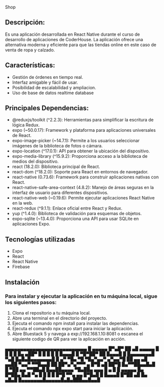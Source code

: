 Shop

## Descripción:

Es una aplicación desarrollada en React Native durante el curso de desarrollo de aplicaciones de CoderHouse. La aplicación ofrece una alternativa moderna y eficiente para que las tiendas online en este caso de venta de ropa y calzado. 

## Características:

- Gestión de órdenes en tiempo real.
- Interfaz amigable y fácil de usar.
- Posibilidad de escalabilidad y ampliacion.
- Uso de base de datos realtime database

## Principales Dependencias:

- @reduxjs/toolkit (^2.2.3): Herramientas para simplificar la escritura de lógica Redux.
- expo (~50.0.17): Framework y plataforma para aplicaciones universales de React.
- expo-image-picker (~14.7.1): Permite a los usuarios seleccionar imágenes de la biblioteca de fotos o cámara.
- expo-location (^17.0.1): API para obtener la ubicación del dispositivo.
- expo-media-library (^15.9.2): Proporciona acceso a la biblioteca de medios del dispositivo.
- react (18.2.0): Biblioteca principal de React.
- react-dom (^18.2.0): Soporte para React en entornos de navegador.
- react-native (0.73.6): Framework para construir aplicaciones nativas con React.
- react-native-safe-area-context (4.8.2): Manejo de áreas seguras en la interfaz de usuario para diferentes dispositivos.
- react-native-web (~0.19.6): Permite ejecutar aplicaciones React Native en la web.
- react-redux (^9.1.1): Enlace oficial entre React y Redux.
- yup (^1.4.0): Biblioteca de validación para esquemas de objetos.
- expo-sqlite (~13.4.0): Proporciona una API para usar SQLite en aplicaciones Expo.

## Tecnologías utilizadas

- Expo
- React
- React Native
- Firebase

## Instalación

### Para instalar y ejecutar la aplicación en tu máquina local, sigue los siguientes pasos:

1. Clona el repositorio a tu máquina local.
2. Abre una terminal en el directorio del proyecto.
3. Ejecuta el comando npm install para instalar las dependencias.
4. Ejecuta el comando npx expo start para iniciar la aplicación.
5. Abre Bluestack 5 y navega a exp://192.168.1.10:8081 o escanea el siguiente codigo de QR para ver la aplicación en acción.

▄▄▄▄▄▄▄▄▄▄▄▄▄▄▄▄▄▄▄▄▄▄▄▄▄▄▄
█ ▄▄▄▄▄ █▀▄█▀ ██ ▄█ ▄▄▄▄▄ █
█ █   █ █▄   ▄██▀ █ █   █ █
█ █▄▄▄█ █ ▀█▀██▀ ██ █▄▄▄█ █
█▄▄▄▄▄▄▄█ ▀▄█ █▄█▄█▄▄▄▄▄▄▄█
█ ▄▀ ▀█▄ ▀█ ▀█▄▀▄▄▀  ▄▀▄▄▀█
██  ▄▄ ▄█ ▄▄██  ▀▄▄▀ ▀▀█▄▄█
██  ██▀▄▀▄▀▀▀ ▄ █▀█ ▄█ ██▀█
█▄▀▀██▄▄█▄█ █ ▀██ ▄▄ ▀▀██▄█
█▄▄██▄▄▄▄ ▀█▄██▄  ▄▄▄ █ ▄ █
█ ▄▄▄▄▄ █▄ █▀██▄  █▄█  ▀▄ █
█ █   █ █▀█    ▀▀▄ ▄▄ █▀█▄█
█ █▄▄▄█ █▀██   ▄█  █▄  ▄█▄█
█▄▄▄▄▄▄▄█▄▄▄▄▄█▄█▄███▄▄█▄▄█




